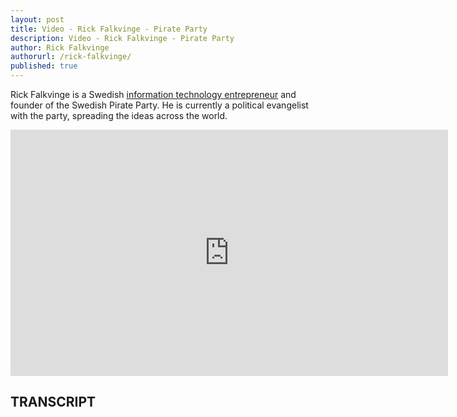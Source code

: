 ```yaml
---
layout: post
title: Video - Rick Falkvinge - Pirate Party
description: Video - Rick Falkvinge - Pirate Party
author: Rick Falkvinge
authorurl: /rick-falkvinge/
published: true
---
```


<p>Rick Falkvinge is a Swedish <a href="/bitcoin-trading-binary-options/">information technology entrepreneur</a> and founder of the Swedish Pirate Party. He is currently a political evangelist with the party, spreading the ideas across the world.</p>

<center><iframe width="700" height="394" src="https://www.youtube.com/embed/JttQvBIKpVk" frameborder="0" allowfullscreen></iframe></center>

<h2>TRANSCRIPT</h2>
